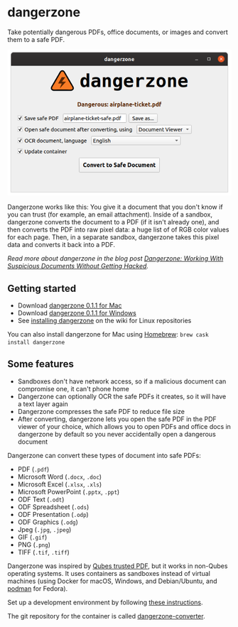 # dangerzone

Take potentially dangerous PDFs, office documents, or images and convert them to a safe PDF.

![Screenshot](./assets/screenshot.png)

Dangerzone works like this: You give it a document that you don't know if you can trust (for example, an email attachment). Inside of a sandbox, dangerzone converts the document to a PDF (if it isn't already one), and then converts the PDF into raw pixel data: a huge list of of RGB color values for each page. Then, in a separate sandbox, dangerzone takes this pixel data and converts it back into a PDF.

_Read more about dangerzone in the blog post [Dangerzone: Working With Suspicious Documents Without Getting Hacked](https://tech.firstlook.media/dangerzone-working-with-suspicious-documents-without-getting-hacked)._

## Getting started

- Download [dangerzone 0.1.1 for Mac](https://github.com/firstlookmedia/dangerzone/releases/download/v0.1.1/Dangerzone.0.1.1.dmg)
- Download [dangerzone 0.1.1 for Windows](https://github.com/firstlookmedia/dangerzone/releases/download/v0.1.1/Dangerzone.0.1.1.msi)
- See [installing dangerzone](https://github.com/firstlookmedia/dangerzone/wiki/Installing-Dangerzone) on the wiki for Linux repositories

You can also install dangerzone for Mac using [Homebrew](https://brew.sh/): `brew cask install dangerzone`

## Some features

- Sandboxes don't have network access, so if a malicious document can compromise one, it can't phone home
- Dangerzone can optionally OCR the safe PDFs it creates, so it will have a text layer again
- Dangerzone compresses the safe PDF to reduce file size
- After converting, dangerzone lets you open the safe PDF in the PDF viewer of your choice, which allows you to open PDFs and office docs in dangerzone by default so you never accidentally open a dangerous document

Dangerzone can convert these types of document into safe PDFs:

- PDF (`.pdf`)
- Microsoft Word (`.docx`, `.doc`)
- Microsoft Excel (`.xlsx`, `.xls`)
- Microsoft PowerPoint (`.pptx`, `.ppt`)
- ODF Text (`.odt`)
- ODF Spreadsheet (`.ods`)
- ODF Presentation (`.odp`)
- ODF Graphics (`.odg`)
- Jpeg (`.jpg`, `.jpeg`)
- GIF (`.gif`)
- PNG (`.png`)
- TIFF (`.tif`, `.tiff`)

Dangerzone was inspired by [Qubes trusted PDF](https://blog.invisiblethings.org/2013/02/21/converting-untrusted-pdfs-into-trusted.html), but it works in non-Qubes operating systems. It uses containers as sandboxes instead of virtual machines (using Docker for macOS, Windows, and Debian/Ubuntu, and [podman](https://podman.io/) for Fedora).

Set up a development environment by following [these instructions](/BUILD.md).

The git repository for the container is called [dangerzone-converter](https://github.com/firstlookmedia/dangerzone-converter).
